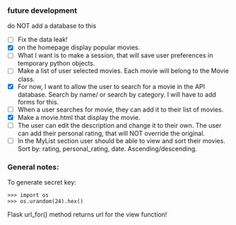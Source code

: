 ### future development
do NOT add a database to this
- [ ] Fix the data leak!
- [x] on the homepage display popular movies. 
- [ ] What I want is to make a session, that will save user preferences in temporary
python objects.
- [ ] Make a list of user selected movies. Each movie will belong to the Movie class.
- [x] For now, I want to allow the user to search for a movie in the API database. Search
by name/ or search by category. I will have to add forms for this.
- [ ] When a user searches for movie, they can add it to their list of movies.
- [x] Make a movie.html that display the movie.
- [ ] The user can edit the description and change it to their own.
The user can add their personal rating, that will NOT override the original.
- [ ] In the MyList section user should be able to view and sort their movies.
Sort by: rating, personal_rating, date. Ascending/descending.

### General notes:
To generate secret key:
```
>>> import os
>>> os.urandom(24).hex()
```
Flask url_for() method returns url for the view function!

